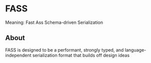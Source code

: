 # FASS

Meaning: Fast Ass Schema-driven Serialization

## About

FASS is designed to be a performant, strongly typed, and language-independent serialization format that builds off design ideas 